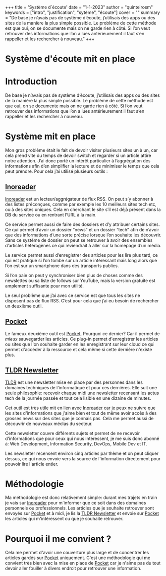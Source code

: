 +++
title = 'Système d`écoute'
date = "1-1-2023"
author = "quinteirosm"
keywords = ["intro", "justification", "sytème", "écoute"]
cover = ""
summary = "De base je n’avais pas de système d’écoute, j’utilisais des apps ou des sites de la manière la plus simple possible. Le problème de cette méthode est que oui, on se documente mais on ne garde rien à côté. Si l’on veut retrouver des informations que l’on a lues antérieurement il faut s’en rappeller et les rechercher à nouveau."
+++

# Système d'écoute mit en place

# Introduction

De base je n’avais pas de système d’écoute, j’utilisais des apps ou des sites de la manière la plus simple possible. Le problème de cette méthode est que oui, on se documente mais on ne garde rien à côté. Si l’on veut retrouver des informations que l’on a lues antérieurement il faut s’en rappeller et les rechercher à nouveau.

# Système mit en place

Mon gros problème était le fait de devoir visiter plusieurs sites un à un, car cela prend vite du temps de devoir switch et regarder si un article attire notre attention. J’ai donc porté un intérêt particulier à l’aggrégation des informations afin d’en simplifier la lecture et de minimiser le temps que cela peut prendre. Pour cela j’ai utilisé plusieurs outils :

## [Inoreader](https://www.inoreader.com/)

[Inoreader](https://www.inoreader.com/) est un lecteur/aggrégateur de flux RSS. On peut s’y abonner à des listes préconçues, comme par exemple les 10 meilleurs sites tech etc, ou à des sites uniques. Cela en cherchant le site s’il est déjà présent dans la DB du service ou en rentrant l’URL à la main.

Ce service permet aussi de faire des dossiers et d’y attribuer certains sites. Ce qui permet d’avoir un dossier “news” et un dossier “tech” afin de n’avoir que des informations d’une sorte précise lorsque l’on souhaite les découvrir. Sans ce système de dossier on peut se retrouver à avoir des ensembles d’articles hétérogènes ce qui reviendrait à aller sur la homepage d’un média.

Le service permet aussi d’enregistrer des articles pour les lire plus tard, ce qui est pratique si l’on tombe sur un article intéressant mais long alors que l’on est sur un smartphone dans des transports publics.

Si l’on paie on peut y synchroniser bien plus de choses comme des newslettes ou sa liste de follows sur YouTube, mais la version gratuite est amplement suffisante pour mon utilité.

Le seul problème que j’ai avec ce service est que tous les sites ne disposent pas de flux RSS. C’est pour cela que j’ai eu besoin de rechercher un deuxième outil.

## [Pocket](https://www.getpocket.com/)

Le fameux deuxième outil est [Pocket](https://www.getpocket.com/). Pourquoi ce dernier? Car il permet de _mieux_ sauvegarder les articles. Ce plug-in permet d'enregistrer les articles ou sites que l'on souhaite garder en les enregistrant sur leur cloud ce qui permet d'accéder à la ressource et cela même si cette dernière n'existe plus.

## [TLDR Newsletter](https://tldr.tech/)

[TLDR](https://tldr.tech/) est une newsletter mise en place par des personnes dans les domaines techniques de l'informatique et pour ces dernières. Elle suit une seule philosophie: recevoir chaque midi une newsletter recensant les actus tech de la journée passée et tout cela lisible en une dizaine de minutes.

Cet outil est très utile mit en lien avec [Inoreader](https://www.inoreader.com/) car je peux ne suivre que les sites d'informations que j'aime bien et tout de même avoir accès à des grosses news sur des sites que je connais pas. Cela me permet aussi de découvrir de nouveaux médias du secteur.

Cette newsletter couvre différents sujets et permet de ne recevoir d'informations que pour ceux qui nous intéressent, je me suis donc abonné à: Web Development, Information Security, DevOps, Mobile Dev et IT.

Les newsletter recensent environ cinq articles par thème et on peut cliquer dessus, ce qui nous envoie vers la source de l'information directement pour pouvoir lire l'article entier.

# Méthodologie

Ma méthodologie est donc relativement simple: durant mes trajets en train je vais sur [Inoreader](https://www.inoreader.com/) pour m'informer que ce soit dans des domaines personnels ou professionnels. Les articles que je souhaite retrouver sont envoyés sur [Pocket](https://www.getpocket.com/) et à midi, je lis la [TLDR Newsletter](https://tldr.tech/) et envoie sur [Pocket](https://www.getpocket.com/) les articles qui m'intéressent ou que je souhaite retrouver.

# Pourquoi il me convient ?

Cela me permet d'avoir une couverture plus large et de concentrer les articles gardés sur [Pocket](https://www.getpocket.com/) uniquement. C'est une méthodologie qui me convient très bien avec la mise en place de [Pocket](https://www.getpocket.com/) car je n'aime pas du tout devoir aller fouiller à divers endroit pour retrouver une information.
